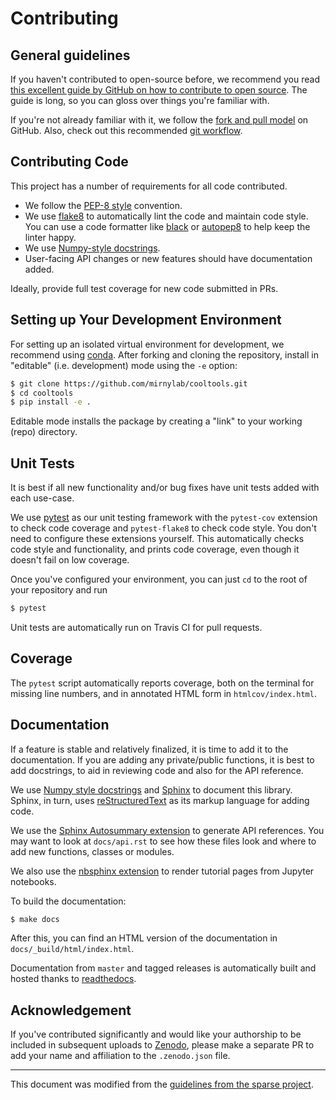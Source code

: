 # Contributing

## General guidelines

If you haven't contributed to open-source before, we recommend you read [this excellent guide by GitHub on how to contribute to open source](https://opensource.guide/how-to-contribute). The guide is long, so you can gloss over things you're familiar with.

If you're not already familiar with it, we follow the [fork and pull model](https://help.github.com/articles/about-collaborative-development-models) on GitHub. Also, check out this recommended [git workflow](https://www.asmeurer.com/git-workflow/).


## Contributing Code

This project has a number of requirements for all code contributed.

* We follow the [PEP-8 style](https://www.python.org/dev/peps/pep-0008/) convention.
* We use [flake8](http://flake8.pycqa.org/en/latest/) to automatically lint the code and maintain code style. You can use a code formatter like [black](https://github.com/psf/black) or [autopep8](https://github.com/hhatto/autopep8) to help keep the linter happy.
* We use [Numpy-style docstrings](https://numpydoc.readthedocs.io/en/latest/format.html).
* User-facing API changes or new features should have documentation added.

Ideally, provide full test coverage for new code submitted in PRs.


## Setting up Your Development Environment

For setting up an isolated virtual environment for development, we recommend using [conda](https://docs.conda.io/en/latest/miniconda.html). After forking and cloning the repository, install in "editable" (i.e. development) mode using the `-e` option:

```sh
$ git clone https://github.com/mirnylab/cooltools.git
$ cd cooltools
$ pip install -e .
```

Editable mode installs the package by creating a "link" to your working (repo) directory.


## Unit Tests

It is best if all new functionality and/or bug fixes have unit tests added with each use-case.

We use [pytest](https://docs.pytest.org/en/latest) as our unit testing framework with the `pytest-cov` extension to check code coverage and `pytest-flake8` to check code style. You don't need to configure these extensions yourself.
This automatically checks code style and functionality, and prints code coverage, even though it doesn't fail on low coverage. 

Once you've configured your environment, you can just `cd` to the root of your repository and run

```sh
$ pytest
```

Unit tests are automatically run on Travis CI for pull requests.


## Coverage

The `pytest` script automatically reports coverage, both on the terminal for missing line numbers, and in annotated HTML form in `htmlcov/index.html`.


## Documentation

If a feature is stable and relatively finalized, it is time to add it to the documentation. If you are adding any private/public functions, it is best to add docstrings, to aid in reviewing code and also for the API reference.

We use [Numpy style docstrings](https://numpydoc.readthedocs.io/en/latest/format.html>) and [Sphinx](http://www.sphinx-doc.org/en/stable) to document this library. Sphinx, in turn, uses [reStructuredText](http://www.sphinx-doc.org/en/stable/rest.html) as its markup language for adding code.

We use the [Sphinx Autosummary extension](http://www.sphinx-doc.org/en/stable/ext/autosummary.html) to generate API references. You may want to look at `docs/api.rst` to see how these files look and where to add new functions, classes or modules.

We also use the [nbsphinx extension](https://nbsphinx.readthedocs.io/en/0.5.0/) to render tutorial pages from Jupyter notebooks.

To build the documentation:

```sh
$ make docs
```

After this, you can find an HTML version of the documentation in `docs/_build/html/index.html`.

Documentation from `master` and tagged releases is automatically built and hosted thanks to [readthedocs](https://readthedocs.org/).


## Acknowledgement

If you've contributed significantly and would like your authorship to be included in subsequent uploads to [Zenodo](https://zenodo.org), please make a separate PR to add your name and affiliation to the `.zenodo.json` file.

---

This document was modified from the [guidelines from the sparse project](https://github.com/pydata/sparse/blob/master/docs/contributing.rst).
